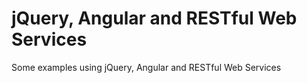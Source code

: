 # jQuery, Angular and RESTful Web Services

Some examples using jQuery, Angular and RESTful Web Services